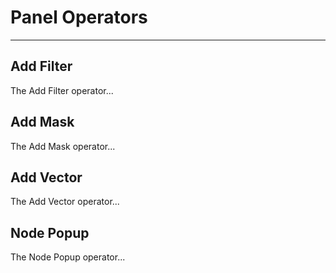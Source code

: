 # Panel Operators

---

## Add Filter

The Add Filter operator...

## Add Mask

The Add Mask operator...

## Add Vector

The Add Vector operator...

## Node Popup

The Node Popup operator...
